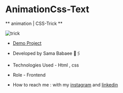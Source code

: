 # AnimationCss-Text

** animation | CSS-Trick **

![trick](https://github.com/sama-babaee-web/AnimationCss-Text/assets/107030945/1068d53d-8096-4415-942f-2c0f79448413)

- [Demo Project](https://sama-babaee-web.github.io/AnimationCss-Text/)

- Developed by Sama Babaee 👻🖇️

- Technologies Used - Html , css 

- Role - Frontend

- How to reach me : with my [instagram](https://www.instagram.com/sama_babaee_web/) and [linkedin](https://www.linkedin.com/in/sama-babaee-54135324b/)
